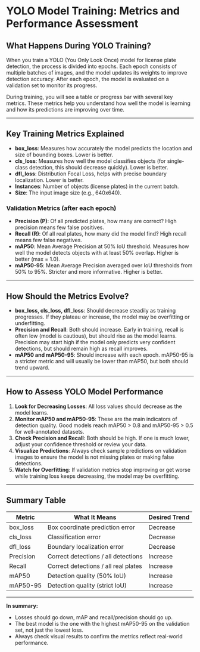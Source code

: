 # YOLO Model Training: Metrics and Performance Assessment

## What Happens During YOLO Training?

When you train a YOLO (You Only Look Once) model for license plate detection, the process is divided into epochs. Each epoch consists of multiple batches of images, and the model updates its weights to improve detection accuracy. After each epoch, the model is evaluated on a validation set to monitor its progress.

During training, you will see a table or progress bar with several key metrics. These metrics help you understand how well the model is learning and how its predictions are improving over time.

---

## Key Training Metrics Explained

- **box_loss**: Measures how accurately the model predicts the location and size of bounding boxes. Lower is better.
- **cls_loss**: Measures how well the model classifies objects (for single-class detection, this should decrease quickly). Lower is better.
- **dfl_loss**: Distribution Focal Loss, helps with precise boundary localization. Lower is better.
- **Instances**: Number of objects (license plates) in the current batch.
- **Size**: The input image size (e.g., 640x640).

### Validation Metrics (after each epoch)
- **Precision (P)**: Of all predicted plates, how many are correct? High precision means few false positives.
- **Recall (R)**: Of all real plates, how many did the model find? High recall means few false negatives.
- **mAP50**: Mean Average Precision at 50% IoU threshold. Measures how well the model detects objects with at least 50% overlap. Higher is better (max = 1.0).
- **mAP50-95**: Mean Average Precision averaged over IoU thresholds from 50% to 95%. Stricter and more informative. Higher is better.

---

## How Should the Metrics Evolve?

- **box_loss, cls_loss, dfl_loss**: Should decrease steadily as training progresses. If they plateau or increase, the model may be overfitting or underfitting.
- **Precision and Recall**: Both should increase. Early in training, recall is often low (model is cautious), but should rise as the model learns. Precision may start high if the model only predicts very confident detections, but should remain high as recall improves.
- **mAP50 and mAP50-95**: Should increase with each epoch. mAP50-95 is a stricter metric and will usually be lower than mAP50, but both should trend upward.

---

## How to Assess YOLO Model Performance

1. **Look for Decreasing Losses**: All loss values should decrease as the model learns.
2. **Monitor mAP50 and mAP50-95**: These are the main indicators of detection quality. Good models reach mAP50 > 0.8 and mAP50-95 > 0.5 for well-annotated datasets.
3. **Check Precision and Recall**: Both should be high. If one is much lower, adjust your confidence threshold or review your data.
4. **Visualize Predictions**: Always check sample predictions on validation images to ensure the model is not missing plates or making false detections.
5. **Watch for Overfitting**: If validation metrics stop improving or get worse while training loss keeps decreasing, the model may be overfitting.

---

## Summary Table

| Metric         | What It Means                        | Desired Trend      |
|----------------|--------------------------------------|--------------------|
| box_loss       | Box coordinate prediction error       | Decrease           |
| cls_loss       | Classification error                 | Decrease           |
| dfl_loss       | Boundary localization error          | Decrease           |
| Precision      | Correct detections / all detections  | Increase           |
| Recall         | Correct detections / all real plates | Increase           |
| mAP50          | Detection quality (50% IoU)          | Increase           |
| mAP50-95       | Detection quality (strict IoU)       | Increase           |

---

**In summary:**
- Losses should go down, mAP and recall/precision should go up.
- The best model is the one with the highest mAP50-95 on the validation set, not just the lowest loss.
- Always check visual results to confirm the metrics reflect real-world performance.

